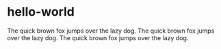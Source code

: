 # hello-world

The quick brown fox jumps over the lazy dog.
The quick brown fox jumps over the lazy dog.
The quick brown fox jumps over the lazy dog.

